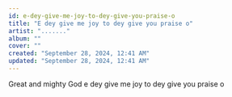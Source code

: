 ```yaml
---
id: e-dey-give-me-joy-to-dey-give-you-praise-o
title: "E dey give me joy to dey give you praise o"
artist: "......."
album: ""
cover: ""
created: "September 28, 2024, 12:41 AM"
updated: "September 28, 2024, 12:41 AM"
---
```


Great and mighty God 
e dey give me joy to dey give you praise o